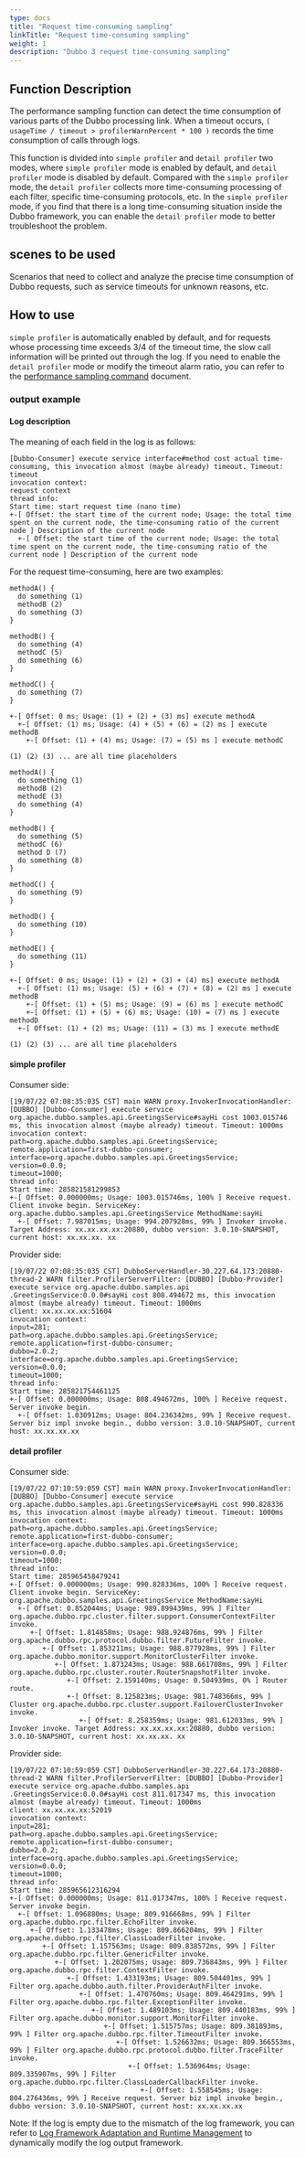 ```yaml
---
type: docs
title: "Request time-consuming sampling"
linkTitle: "Request time-consuming sampling"
weight: 1
description: "Dubbo 3 request time-consuming sampling"
---
```


## Function Description

The performance sampling function can detect the time consumption of various parts of the Dubbo processing link. When a timeout occurs, `( usageTime / timeout > profilerWarnPercent * 100 )` records the time consumption of calls through logs.

This function is divided into `simple profiler` and `detail profiler` two modes, where `simple profiler` mode is enabled by default, and `detail profiler` mode is disabled by default.
Compared with the `simple profiler` mode, the `detail profiler` collects more time-consuming processing of each filter, specific time-consuming protocols, etc.
In the `simple profiler` mode, if you find that there is a long time-consuming situation inside the Dubbo framework, you can enable the `detail profiler` mode to better troubleshoot the problem.

## scenes to be used

Scenarios that need to collect and analyze the precise time consumption of Dubbo requests, such as service timeouts for unknown reasons, etc.

## How to use

`simple profiler` is automatically enabled by default, and for requests whose processing time exceeds 3/4 of the timeout time, the slow call information will be printed out through the log. If you need to enable the `detail profiler` mode or modify the timeout alarm ratio, you can refer to the [performance sampling command](../../../reference-manual/qos/profiler/) document.

### output example

#### Log description

The meaning of each field in the log is as follows:

```
[Dubbo-Consumer] execute service interface#method cost actual time-consuming, this invocation almost (maybe already) timeout. Timeout: timeout
invocation context:
request context
thread info:
Start time: start request time (nano time)
+-[ Offset: the start time of the current node; Usage: the total time spent on the current node, the time-consuming ratio of the current node ] Description of the current node
  +-[ Offset: the start time of the current node; Usage: the total time spent on the current node, the time-consuming ratio of the current node ] Description of the current node
```

For the request time-consuming, here are two examples:

```
methodA() {
  do something (1)
  methodB (2)
  do something (3)
}

methodB() {
  do something (4)
  methodC (5)
  do something (6)
}

methodC() {
  do something (7)
}
 
+-[ Offset: 0 ms; Usage: (1) + (2) + (3) ms] execute methodA
  +-[ Offset: (1) ms; Usage: (4) + (5) + (6) = (2) ms ] execute methodB
    +-[ Offset: (1) + (4) ms; Usage: (7) = (5) ms ] execute methodC
    
(1) (2) (3) ... are all time placeholders
```

```
methodA() {
  do something (1)
  methodB (2)
  methodE (3)
  do something (4)
}

methodB() {
  do something (5)
  methodC (6)
  method D (7)
  do something (8)
}

methodC() {
  do something (9)
}

methodD() {
  do something (10)
}

methodE() {
  do something (11)
}
 
+-[ Offset: 0 ms; Usage: (1) + (2) + (3) + (4) ms] execute methodA
  +-[ Offset: (1) ms; Usage: (5) + (6) + (7) + (8) = (2) ms ] execute methodB
    +-[ Offset: (1) + (5) ms; Usage: (9) = (6) ms ] execute methodC
    +-[ Offset: (1) + (5) + (6) ms; Usage: (10) = (7) ms ] execute methodD
  +-[ Offset: (1) + (2) ms; Usage: (11) = (3) ms ] execute methodE
    
(1) (2) (3) ... are all time placeholders
```

#### simple profiler

Consumer side:
```
[19/07/22 07:08:35:035 CST] main WARN proxy.InvokerInvocationHandler: [DUBBO] [Dubbo-Consumer] execute service org.apache.dubbo.samples.api.GreetingsService#sayHi cost 1003.015746 ms, this invocation almost (maybe already) timeout. Timeout: 1000ms
invocation context:
path=org.apache.dubbo.samples.api.GreetingsService;
remote.application=first-dubbo-consumer;
interface=org.apache.dubbo.samples.api.GreetingsService;
version=0.0.0;
timeout=1000;
thread info:
Start time: 285821581299853
+-[ Offset: 0.000000ms; Usage: 1003.015746ms, 100% ] Receive request. Client invoke begin. ServiceKey: org.apache.dubbo.samples.api.GreetingsService MethodName:sayHi
  +-[ Offset: 7.987015ms; Usage: 994.207928ms, 99% ] Invoker invoke. Target Address: xx.xx.xx.xx:20880, dubbo version: 3.0.10-SNAPSHOT, current host: xx.xx.xx. xx
```

Provider side:
```
[19/07/22 07:08:35:035 CST] DubboServerHandler-30.227.64.173:20880-thread-2 WARN filter.ProfilerServerFilter: [DUBBO] [Dubbo-Provider] execute service org.apache.dubbo.samples.api .GreetingsService:0.0.0#sayHi cost 808.494672 ms, this invocation almost (maybe already) timeout. Timeout: 1000ms
client: xx.xx.xx.xx:51604
invocation context:
input=281;
path=org.apache.dubbo.samples.api.GreetingsService;
remote.application=first-dubbo-consumer;
dubbo=2.0.2;
interface=org.apache.dubbo.samples.api.GreetingsService;
version=0.0.0;
timeout=1000;
thread info:
Start time: 285821754461125
+-[ Offset: 0.000000ms; Usage: 808.494672ms, 100% ] Receive request. Server invoke begin.
  +-[ Offset: 1.030912ms; Usage: 804.236342ms, 99% ] Receive request. Server biz impl invoke begin., dubbo version: 3.0.10-SNAPSHOT, current host: xx.xx.xx.xx
```

#### detail profiler

Consumer side:
```
[19/07/22 07:10:59:059 CST] main WARN proxy.InvokerInvocationHandler: [DUBBO] [Dubbo-Consumer] execute service org.apache.dubbo.samples.api.GreetingsService#sayHi cost 990.828336 ms, this invocation almost (maybe already) timeout. Timeout: 1000ms
invocation context:
path=org.apache.dubbo.samples.api.GreetingsService;
remote.application=first-dubbo-consumer;
interface=org.apache.dubbo.samples.api.GreetingsService;
version=0.0.0;
timeout=1000;
thread info:
Start time: 285965458479241
+-[ Offset: 0.000000ms; Usage: 990.828336ms, 100% ] Receive request. Client invoke begin. ServiceKey: org.apache.dubbo.samples.api.GreetingsService MethodName:sayHi
  +-[ Offset: 0.852044ms; Usage: 989.899439ms, 99% ] Filter org.apache.dubbo.rpc.cluster.filter.support.ConsumerContextFilter invoke.
     +-[ Offset: 1.814858ms; Usage: 988.924876ms, 99% ] Filter org.apache.dubbo.rpc.protocol.dubbo.filter.FutureFilter invoke.
        +-[ Offset: 1.853211ms; Usage: 988.877928ms, 99% ] Filter org.apache.dubbo.monitor.support.MonitorClusterFilter invoke.
           +-[ Offset: 1.873243ms; Usage: 988.661708ms, 99% ] Filter org.apache.dubbo.rpc.cluster.router.RouterSnapshotFilter invoke.
              +-[ Offset: 2.159140ms; Usage: 0.504939ms, 0% ] Router route.
              +-[ Offset: 8.125823ms; Usage: 981.748366ms, 99% ] Cluster org.apache.dubbo.rpc.cluster.support.FailoverClusterInvoker invoke.
                 +-[ Offset: 8.258359ms; Usage: 981.612033ms, 99% ] Invoker invoke. Target Address: xx.xx.xx.xx:20880, dubbo version: 3.0.10-SNAPSHOT, current host: xx.xx.xx. xx
```

Provider side:
```
[19/07/22 07:10:59:059 CST] DubboServerHandler-30.227.64.173:20880-thread-2 WARN filter.ProfilerServerFilter: [DUBBO] [Dubbo-Provider] execute service org.apache.dubbo.samples.api .GreetingsService:0.0.0#sayHi cost 811.017347 ms, this invocation almost (maybe already) timeout. Timeout: 1000ms
client: xx.xx.xx.xx:52019
invocation context:
input=281;
path=org.apache.dubbo.samples.api.GreetingsService;
remote.application=first-dubbo-consumer;
dubbo=2.0.2;
interface=org.apache.dubbo.samples.api.GreetingsService;
version=0.0.0;
timeout=1000;
thread info:
Start time: 285965612316294
+-[ Offset: 0.000000ms; Usage: 811.017347ms, 100% ] Receive request. Server invoke begin.
  +-[ Offset: 1.096880ms; Usage: 809.916668ms, 99% ] Filter org.apache.dubbo.rpc.filter.EchoFilter invoke.
     +-[ Offset: 1.133478ms; Usage: 809.866204ms, 99% ] Filter org.apache.dubbo.rpc.filter.ClassLoaderFilter invoke.
        +-[ Offset: 1.157563ms; Usage: 809.838572ms, 99% ] Filter org.apache.dubbo.rpc.filter.GenericFilter invoke.
           +-[ Offset: 1.202075ms; Usage: 809.736843ms, 99% ] Filter org.apache.dubbo.rpc.filter.ContextFilter invoke.
              +-[ Offset: 1.433193ms; Usage: 809.504401ms, 99% ] Filter org.apache.dubbo.auth.filter.ProviderAuthFilter invoke.
                 +-[ Offset: 1.470760ms; Usage: 809.464291ms, 99% ] Filter org.apache.dubbo.rpc.filter.ExceptionFilter invoke.
                    +-[ Offset: 1.489103ms; Usage: 809.440183ms, 99% ] Filter org.apache.dubbo.monitor.support.MonitorFilter invoke.
                       +-[ Offset: 1.515757ms; Usage: 809.381893ms, 99% ] Filter org.apache.dubbo.rpc.filter.TimeoutFilter invoke.
                          +-[ Offset: 1.526632ms; Usage: 809.366553ms, 99% ] Filter org.apache.dubbo.rpc.protocol.dubbo.filter.TraceFilter invoke.
                             +-[ Offset: 1.536964ms; Usage: 809.335907ms, 99% ] Filter org.apache.dubbo.rpc.filter.ClassLoaderCallbackFilter invoke.
                                +-[ Offset: 1.558545ms; Usage: 804.276436ms, 99% ] Receive request. Server biz impl invoke begin., dubbo version: 3.0.10-SNAPSHOT, current host: xx.xx.xx.xx
```

Note: If the log is empty due to the mismatch of the log framework, you can refer to [Log Framework Adaptation and Runtime Management](../../others/logger-management/) to dynamically modify the log output framework.